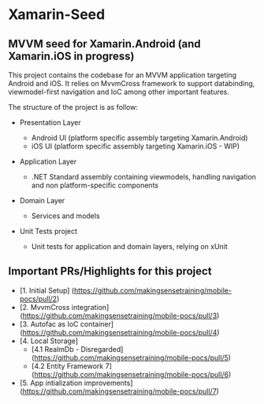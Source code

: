# Xamarin-Seed

## MVVM seed for Xamarin.Android (and Xamarin.iOS in progress)

This project contains the codebase for an MVVM application targeting Android and iOS. It relies on MvvmCross framework to support databinding, viewmodel-first navigation and IoC among other important features.

The structure of the project is as follow:

- Presentation Layer
  - Android UI (platform specific assembly targeting Xamarin.Android)
  - iOS UI (platform specific assembly targeting Xamarin.iOS - WIP)

- Application Layer
  - .NET Standard assembly containing viewmodels, handling navigation and non platform-specific components
  
- Domain Layer
  - Services and models
  
- Unit Tests project
  - Unit tests for application and domain layers, relying on xUnit
  
## Important PRs/Highlights for this project

- [1. Initial Setup] (https://github.com/makingsensetraining/mobile-pocs/pull/2)
- [2. MvvmCross integration] (https://github.com/makingsensetraining/mobile-pocs/pull/3)
- [3. Autofac as IoC container] (https://github.com/makingsensetraining/mobile-pocs/pull/4)
- [4. Local Storage]
  - [4.1 RealmDb - Disregarded] (https://github.com/makingsensetraining/mobile-pocs/pull/5)
  - [4.2 Entity Framework 7] (https://github.com/makingsensetraining/mobile-pocs/pull/6)
- [5. App intialization improvements] (https://github.com/makingsensetraining/mobile-pocs/pull/7)

